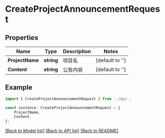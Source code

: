 # CreateProjectAnnouncementRequest


## Properties

Name | Type | Description | Notes
------------ | ------------- | ------------- | -------------
**ProjectName** | **string** | 项目名 | [default to '']
**Content** | **string** | 公告内容 | [default to '']

## Example

```typescript
import { CreateProjectAnnouncementRequest } from './api';

const instance: CreateProjectAnnouncementRequest = {
    ProjectName,
    Content,
};
```

[[Back to Model list]](../README.md#documentation-for-models) [[Back to API list]](../README.md#documentation-for-api-endpoints) [[Back to README]](../README.md)

